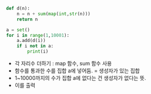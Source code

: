 ```python
def d(n):
    n = n + sum(map(int,str(n)))
    return n

a = set()
for i in range(1,10001):
    a.add(d(i))
    if i not in a:
        print(i)
```

- 각 자리수 더하기 : map 함수, sum 함수 사용
- 함수를 통과한 수를 집합 a에 넣어둠. = 생성자가 있는 집합
- 1~10000까지의 수가 집합 a에 없다는 건 생성자가 없다는 뜻.
- 이를 출력